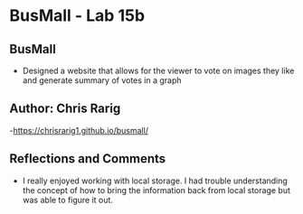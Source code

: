 # BusMall - Lab 15b

## BusMall

- Designed a website that allows for the viewer to vote on images they like and generate summary of votes in a graph

## Author: Chris Rarig

-https://chrisrarig1.github.io/busmall/

## Reflections and Comments

- I really enjoyed working with local storage. I had trouble understanding the concept of how to bring the information back from local storage but was able to figure it out.